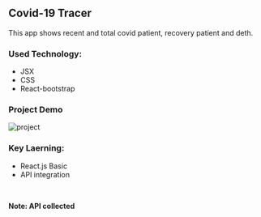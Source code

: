 ## Covid-19 Tracer
This app shows recent and total covid patient, recovery patient and deth.

### Used Technology:
* JSX
* CSS
* React-bootstrap

### Project Demo
<img  alt="project "  src="https://i.imgur.com/joB3WVD.png" />


<br/>


### Key Laerning:
* React.js Basic
* API integration

<br/>

<b>Note<b/>: API collected

